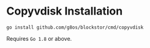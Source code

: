 # Copyvdisk Installation

```
go install github.com/g8os/blockstor/cmd/copyvdisk
```

Requires `Go 1.8` or above.
